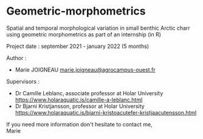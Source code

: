 # Geometric-morphometrics
Spatial and temporal morphological variation in small benthic Arctic charr using geometric morphometrics as part of an internship (in R)

Project date : september 2021 - january 2022 (5 months)

Author :  
- Marie JOIGNEAU marie.joigneau@agrocampus-ouest.fr

Supervisors :  
- Dr Camille Leblanc, associate professor at Holar University https://www.holaraquatic.is/camille-a-leblanc.html  
- Dr Bjarni Kristjansson, professor at Holar University https://www.holaraquatic.is/bjarni-kristoacutefer-kristjaacutensson.html  

If you need more information don't hesitate to contact me,  
Marie
